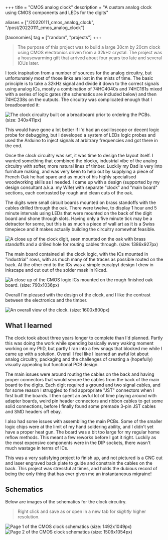 +++
title = "CMOS analog clock"
description = "A custom analog clock using CMOS components and LEDs for the digits"

aliases = ["/20220111_cmos_analog_clock", "/post/20220111_cmos_analog_clock"]

[taxonomies]
tag = ["random", "projects"]
+++

> The purpose of this project was to build a large 30cm by 20cm clock using CMOS electronics driven from a 32kHz crystal. The project was a housewarming gift that arrived about four years too late and several IOUs later.

I took inspiration from a number of sources for the analog circuitry, but unfortunately most of those links are lost in the mists of time. The basic principle is to take a 32kHz signal and divide it down to the correct signals using analog ICs, mostly a combination of 74HC4040s and 74HC161s mixed with a series of logic gates (the schematics are included below) and then 74HC238s on the outputs. The circuitry was complicated enough that I breadboarded it:

![The clock circuitry built on a breadboard prior to ordering the PCBs. (size: 340x411px)](breadboard.png)

This would have gone a lot better if I'd had an oscilloscope or decent logic probe for debugging, but I developed a system of LEDs logic probes and used the Arduino to inject signals at arbitrary frequencies and got there in the end.

Once the clock circuitry was set, it was time to design the layout itself. I wanted something that combined the blocky, industrial vibe of the analog circuitry with softer, more natural lines of timber. Luckily my Dad is very into furniture making, and was very keen to help out by supplying a piece of French Oak he had spare and as much of his highly specialised woodworking skills as I needed. I came up with a design (supported by my design consultant a.k.a. my Wife) with separate "clock" and "main board" sections, each contrasted by rough and clean cuts of the oak.

The digits were small circuit boards mounted on brass standoffs with the cables drilled through the oak. There were twelve, to display 1 hour and 5 minute intervals using LEDs that were mounted on the back of the digit board and shone through slots. Having only a five minute tick may be a detractor for some, but this is as much a piece of wall art as it is a Swiss timepiece and it makes actually building the circuitry somewhat feasible.

![A close up of the clock digit, seen mounted on the oak with brass standoffs and a drilled hole for routing cables through. (size: 1386x927px)](digit.png)

The main board contained all the clock logic, with the ICs mounted in "industrial" rows, with as much many of the traces as possible routed on the back. At the other end to the ICs was a simple eucalpyt design I drew in inkscape and cut out of the solder mask in Kicad.

![A close up of the CMOS logic ICs mounted on the rough finished oak board. (size: 790x1036px)](main_board.png)

Overall I'm pleased with the design of the clock, and I like the contrast between the electronics and the timber.

![An overall view of the clock. (size: 1600x800px)](clock.png)

## What I learned

The clock took about three years longer to complete than I'd planned. Partly this was doing the work while spending basically every waking moment working on my PhD, but partly I ran into a few snags that blocked me while I came up with a solution. Overall I feel like I learned an awful lot about analog circuitry, packaging and the challenges of creating a (hopefully) visually appealing but functional PCB design.

The main issues were around routing the cables on the back and having proper connectors that would secure the cables from the back of the main board to the digits. Each digit required a ground and two signal cables, and for some reason I struggled to find appropriate "JST" connectors when I first built the boards. I then spent an awful lot of time playing around with adapter boards, weird pin header connectors and ribbon cables to get some solid connections, before I finally found some premade 3-pin JST cables and SMD headers off ebay.

I also had some issues with assembling the main PCBs. Some of the smaller logic chips were at the limit of my hand soldering ability, and I didn't yet have a proper heat gun. The board was a bit too large for my regular home reflow methods. This meant a few reworks before I got it right. Luckily as the most expensive components were in the DIP sockets, there wasn't much wastage in terms of ICs.

This was a very satisfying project to finish up, and not pictured is a CNC cut and laser engraved back plate to guide and constrain the cables on the back. This project was stressful at times, and holds the dubious record of being the only thing that has ever given me an instantaneous migraine!

## Schematics

Below are images of the schematics for the clock circuitry.

> Right click and save as or open in a new tab for *slightly* higher resolution.

![Page 1 of the CMOS clock schematics (size: 1492x1049px)](schematic_1.png)
![Page 2 of the CMOS clock schematics (size: 1506x1054px)](schematic_2.png)
